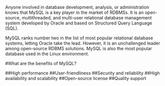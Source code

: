 Anyone involved in database development, analysis, or administration knows that MySQL is a key player in the market of RDBMSs. It is an open-source, multithreaded, and multi-user relational database management system developed by Oracle and based on Structured Query Language (SQL).

MySQL ranks number two in the list of most popular relational database systems, letting Oracle take the lead. However, it is an unchallenged leader among open-source RDBMS solutions. MySQL is also the most popular database used in the Linux environment.

#What are the benefits of MySQL?

##High performance
##User-friendliness
##Security and reliability
##High availability and scalability
##Open-source license
##Quality support
